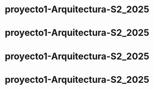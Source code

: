 # proyecto1-Arquitectura-S2_2025
# proyecto1-Arquitectura-S2_2025
# proyecto1-Arquitectura-S2_2025
# proyecto1-Arquitectura-S2_2025

